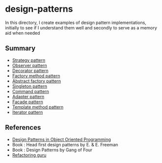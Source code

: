 # design-patterns
In this directory, I create examples of design pattern implementations, initially to see if I understand them well and secondly to serve as a memory aid when needed

## Summary

* [Strategy pattern](./src/strategy/README.MD)
* [Observer pattern](./src/observer/README.md)
* [Decorator pattern](./src/decorator/README.md)
* [Factory method pattern](./src/factory/README.md)
* [Abstract factory pattern](./src/abstract_factory/README.md)
* [Singleton pattern](./src/singleton/README.md)
* [Command pattern](./src/command/README.md)
* [Adapter pattern](./src/adapter/README.md)
* [Facade pattern](./src/facade/README.md)
* [Template method pattern](./src/template_method/README.md)
* [Iterator pattern](./src/iterator/README.md)

## References

* [Design Patterns in Object Oriented Programming](https://www.youtube.com/playlist?list=PLrhzvIcii6GNjpARdnO4ueTUAVR9eMBpc)
* Book : Head first design patterns by E. & E. Freeman
* Book : Design Patterns by Gang of Four
* [Refactoring guru](https://refactoring.guru/design-patterns)